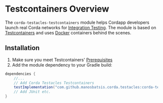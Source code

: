 # Testcontainers Overview

The `corda-testacles-testcontainers` module helps Cordapp developers 
launch real Corda networks for 
[Integration Testing](https://en.wikipedia.org/wiki/Integration_testing). 
The module is based on [Testcontainers](https://www.testcontainers.org/) 
and uses [Docker](https://www.docker.com/) containers behind the scenes.

## Installation 

1. Make sure you meet Testcontainers' [Prerequisites](https://www.testcontainers.org/#prerequisites)
2. Add the module dependency to your Gradle build:

```groovy
dependencies {
    //...
    // Add Corda Testacles Testcontainers 
    testImplementation("com.github.manosbatsis.corda.testacles:corda-testacles-testcontainers:$testacles_version")
    // Add JUnit etc.
}
```